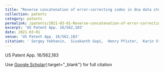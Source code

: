 ```yaml
---
title: "Reverse concatenation of error-correcting codes in dna data storage"
collection: patents
category: patents
permalink: /patents/2021-03-01-Reverse-concatenation-of-error-correcting-codes-in-dna-data-storage
excerpt: 'US Patent App. 16/562,183'
date: 2021-03-01
venue: 'US Patent App. 16/562,183'
citation: ' Sergey Yekhanin,  Sivakanth Gopi,  Henry Pfister,  Karin Strauss, &quot;Reverse concatenation of error-correcting codes in dna data storage.&quot; US Patent App. 16/562,183, 2021.'
---
```

US Patent App. 16/562,183

Use [Google Scholar](https://scholar.google.com/scholar?q=Reverse+concatenation+of+error+correcting+codes+in+dna+data+storage){:target="_blank"} for full citation